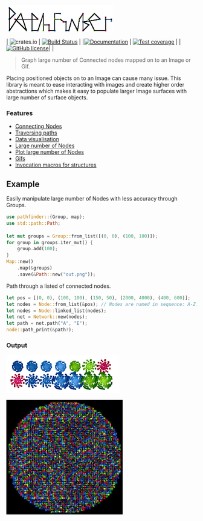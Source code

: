 ![Logo of the project](examples/out/hello_world.png)

| ![crates.io](https://img.shields.io/crates/d/pathfinder.svg) | [![Build Status](https://travis-ci.org/pontuslaestadius/pathfinder.svg?branch=master)](https://travis-ci.org/pontuslaestadius/pathfinder) |
|[![Documentation](https://img.shields.io/badge/docs.rs-latest-blue.svg)](https://docs.rs/pathfinder/latest/pathfinder/) | [![Test coverage](https://img.shields.io/badge/Tarpaulin%20Coverage-64-yellow.svg)](https://github.com/xd009642/tarpaulin) |
|[![GitHub license](https://img.shields.io/github/license/pontuslaestadius/pathfinder.svg)](https://github.com/pontuslaestadius/pathfinder/blob/master/LICENSE)| |

> Graph large number of Connected nodes mapped on to an Image or Gif.


Placing positioned objects on to an Image can cause many issue. This library is meant 
to ease interacting with images and create higher order abstractions which makes it 
easy to populate larger Image surfaces with large number of surface objects.


### Features

* [Connecting Nodes](https://github.com/pontuslaestadius/pathfinder/blob/master/examples/hello_world.rs)
* [Traversing paths](https://github.com/pontuslaestadius/pathfinder/blob/master/examples/mvp.rs)
* [Data visualisation](https://github.com/pontuslaestadius/pathfinder/blob/master/examples/git_log.rs)
* [Large number of Nodes](https://github.com/pontuslaestadius/pathfinder/blob/master/examples/random.rs)
* [Plot large number of Nodes](https://github.com/pontuslaestadius/pathfinder/blob/master/examples/node_plot.rs)
* [Gifs](https://github.com/pontuslaestadius/pathfinder/blob/master/examples/hello_world_gif.rs)
* [Invocation macros for structures](https://docs.rs/pathfinder/latest/pathfinder/#macros)


## Example

Easily manipulate large number of Nodes with less accuracy through Groups.

```rust
use pathfinder::{Group, map};
use std::path::Path;

let mut groups = Group::from_list([(0, 0), (100, 100)]);
for group in groups.iter_mut() {
    group.add(100);
}
Map::new()
    .map(&groups)
    .save(&Path::new("out.png"));
```

Path through a listed of connected nodes.

```rust
let pos = [(0, 0), (100, 100), (150, 50), (2000, 4000), (400, 600)];
let nodes = Node::from_list(&pos); // Nodes are named in sequence: A-Z.
let nodes = Node::linked_list(nodes);
let net = Network::new(nodes);
let path = net.path("A", "E");
node::path_print(&path?);
```


### Output

![Node plot](examples/out/node_plot.gif "Gif")

![Groups](examples/out/random.jpg "Groups")


